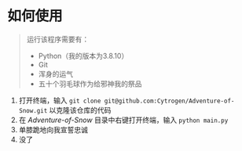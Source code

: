 # 如何使用

> 运行该程序需要有：
> - Python（我的版本为3.8.10）
> - Git
> - 浑身的运气
> - 五十个羽毛球作为给邪神我的祭品

1. 打开终端，输入 `git clone git@github.com:Cytrogen/Adventure-of-Snow.git` 以克隆该仓库的代码
2. 在 *Adventure-of-Snow* 目录中右键打开终端，输入 `python main.py`
3. 单膝跪地向我宣誓忠诚
4. 没了